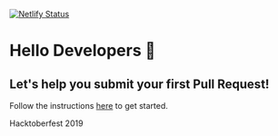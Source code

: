 [![Netlify Status](https://api.netlify.com/api/v1/badges/ef50f459-d503-45a1-b9dd-b87e81e30117/deploy-status)](https://app.netlify.com/sites/gitstart/deploys)

# Hello Developers :wave:
## Let's help you submit your first Pull Request!

Follow the instructions [here](https://gitstart.tech) to get started. 

Hacktoberfest 2019
